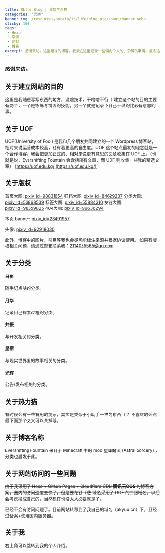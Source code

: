 ```yaml
---
title: RLt's Blog | 星辉生万物
categories: "光辉"
banner_img: /resources/potato/is/life/blog_pic/about/banner.webp
sticky: 100
tags:
 - Hexo
 - 杂谈
 - 网站
 - 博客
excerpt: 感谢来访。这里是我的博客，我会在这里记录一些偏向个人的、杂碎的事情。点击这里了解更多。
---
```

### 感谢来访。
## 关于建立网站的目的
这里是我随便写写东西的地方，没啥技术，干啥啥不行（
建立这个站的目的主要有两个，一个是练练写博客的技能，另一个就是记录下自己干过的比较有意思的事。

## 关于 UOF
UOF(University of Fool) 是我和几个朋友共同建立的一个 Wordpress 博客站，相对来说运营成本较高，也有着更高的自由度。UOF 这个站点最初的理念就是一个合作博客。我会把更加正式的、相对来说更有意思的文章收集在 UOF 上。（也就是说，Evershifting Fountain 会囊括所有文章，而 UOF 则收集一些我的精选文章）
[https://uof.edu.kg/](https://uof.edu.kg/)

## 关于版权
首页大图: [pixiv_id=98831654](https://www.pixiv.net/artworks/98831654)
归档大图: [pixiv_id=84629237](https://www.pixiv.net/artworks/84629237)
分类大图: [pixiv_id=53868539](https://www.pixiv.net/artworks/53868539)
标签大图: [pixiv_id=55884310](https://www.pixiv.net/artworks/55884310)
友链大图: [pixiv_id=98359825](https://www.pixiv.net/artworks/98359825)
404大图: [pixiv_id=99636294](https://www.pixiv.net/artworks/99636294)

本页 banner: [pixiv_id=23491957](https://www.pixiv.net/artworks/23491957)

头像: [pixiv_id=92918030](https://www.pixiv.net/artworks/92918030)

此外，博客中的图片、引用等我也会尽可能标注来源并根据协议使用。
如果有版权相关问题，请通过邮箱联系我：<span class="label label-info">2114085565@qq.com</span>

## 关于分类
#### 日影
 随手记点啥的分类。
#### 月华
 记录自己探索过程的分类。
#### 共振
 与开发相关的分类。
#### 星宿
 与现实世界里的故事相关的分类。
#### 光辉
 公告/发布相关的分类。

## 关于热力猫
有时候会有一些有用的提示，其实是类似于小助手一样的东西（？
不喜欢的话点最下面那个叉叉可以关掉哦。

## 关于博客名称
<span class="label label-info">Evershifting Fountain</span> 来自于 Minecraft 中的 mod <span class="label label-info">星辉魔法 (Astral Sorcery)</span> ，分类也启发于此。

## 关于网站访问的一些问题
~~由于我采用了 Hexo + Github Pages + Cloudflare CDN **腾讯云COS** 的博客方案，国内的访问速度变快了，但是要花钱（悲
域名采用了 UOF 的二级域名，以后会考虑换成自己的，当然现在也没太大必要就是了。~~

已经不会有访问问题了。目前网站转移到了我自己的域名（akyuu.cn）下，且经过备案+使用国内服务器。

## 关于我
右上角可以跳转到我的个人介绍。
